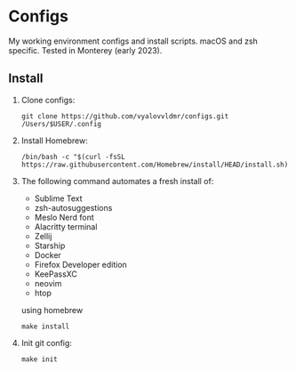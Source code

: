 # Configs
My working environment configs and install scripts. macOS and zsh specific. Tested in Monterey (early 2023).

## Install

1. Clone configs:
    ```
    git clone https://github.com/vyalovvldmr/configs.git /Users/$USER/.config
    ```
1. Install Homebrew:
    ```
    /bin/bash -c "$(curl -fsSL https://raw.githubusercontent.com/Homebrew/install/HEAD/install.sh)"
    ```
1. The following command automates a fresh install of:
    - Sublime Text
    - zsh-autosuggestions
    - Meslo Nerd font
    - Alacritty terminal
    - Zellij
    - Starship
    - Docker
    - Firefox Developer edition
    - KeePassXC
    - neovim
    - htop

    using homebrew
    ```
    make install
    ```
1. Init git config:
    ```
    make init
    ```
